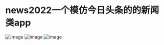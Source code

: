 # news2022一个模仿今日头条的的新闻类app 
![image](https://user-images.githubusercontent.com/49436963/161260310-44604a98-fc23-4f2a-900a-b608aead3924.png)
![image](https://user-images.githubusercontent.com/49436963/161260353-eb91adc5-c491-4ea0-956e-0ce18a471d23.png)
![image](https://user-images.githubusercontent.com/49436963/161260440-1ccd020f-c53b-4904-a743-821f5567cd8d.png)
